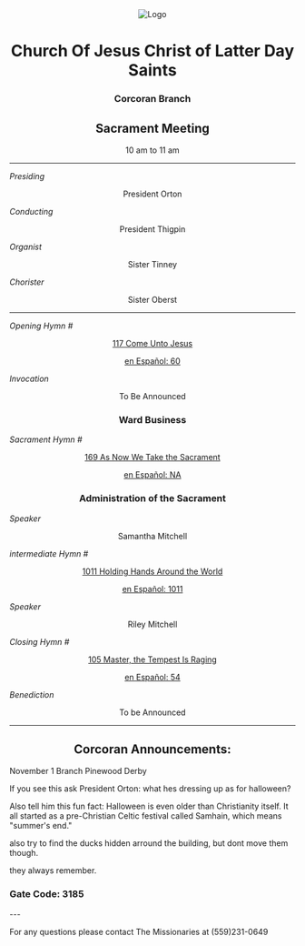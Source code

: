 <div align="center">
  <img src="https://www.churchofjesuschrist.org/imgs/e36e21440fca11ee989deeeeac1ee8a3c37f725d/full/%21640%2C/0/default" alt="Logo">
</div>

<!---
--->
<div align="center">
  <h1>Church Of Jesus Christ of Latter Day Saints</h1>  
  <h3>Corcoran Branch</h3>  
  <h2>Sacrament Meeting</h2>  
  10 am to 11 am
</div>

---

*Presiding*  
<div align="center">President Orton</div>

*Conducting*  
<div align="center">President Thigpin</div>

*Organist*  
<div align="center">Sister Tinney</div>

*Chorister*  
<div align="center">Sister Oberst</div>

---

*Opening Hymn #*  
<div align="center">
  <a href="https://www.churchofjesuschrist.org/study/manual/hymns/come-unto-jesus?lang=eng">117 Come Unto Jesus</a>
  
   <a href="https://www.churchofjesuschrist.org/study/manual/hymns/come-unto-jesus?lang=spa">en Español: 60 </a>

</div>

*Invocation*  
<div align="center">To Be Announced</div>

<div align="center">
  <h3>Ward Business</h3>
</div>

*Sacrament Hymn #*  
<div align="center">
  <a href="https://www.churchofjesuschrist.org/study/manual/hymns/as-now-we-take-the-sacrament?lang=eng"> 	169 As Now We Take the Sacrament</a>

<a href="https://www.churchofjesuschrist.org/study/manual/hymns/upon-the-cross-of-calvary?lang=spa">en Español: NA</a>
</div>

<div align="center">
  <h3>Administration of the Sacrament</h3>
</div>




*Speaker*
<div align="center"> Samantha Mitchell
</div>

<!---
*Speaker*
<div align="center"> Maggie Lee
</div>

--->

*intermediate Hymn #*  

<div align="center">
  <a href="https://www.churchofjesuschrist.org/study/music/hymns-for-home-and-church/holding-hands-around-the-world?lang=eng">1011 Holding Hands Around the World	 </a>
  
  <a href="https://www.churchofjesuschrist.org/study/music/hymns-for-home-and-church/holding-hands-around-the-world?lang=spa">en Español: 1011</a>
</div>


*Speaker*  

<div align="center"> Riley Mitchell
</div>



*Closing Hymn #*  

<div align="center">
  <a href="https://www.churchofjesuschrist.org/study/manual/hymns/master-the-tempest-is-raging?lang=eng">105 Master, the Tempest Is Raging</a>
  
  <a href="https://www.churchofjesuschrist.org/study/manual/hymns/master-the-tempest-is-raging?lang=spa"> en Español: 54</a>
</div>


*Benediction*  
<div align="center">To be Announced</div>

---

<div align="center">
  <h2>Corcoran Announcements:</h2>
</div>




November 1 Branch Pinewood Derby

If you see this ask President Orton: what hes dressing up as for halloween?

Also tell him this fun fact: Halloween is even older than Christianity itself. It all started as a pre-Christian Celtic festival called Samhain, which means "summer's end." 

also try to find the ducks hidden arround the building, but dont move them though.

they always remember.

<h3> Gate Code: 3185</h3>
---

For any questions please contact The Missionaries at (559)231-0649
